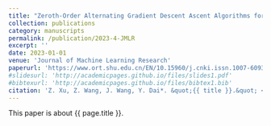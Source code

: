 ```yaml
---
title: "Zeroth-Order Alternating Gradient Descent Ascent Algorithms for a Class of Nonconvex-Nonconcave Minimax Problems"
collection: publications
category: manuscripts
permalink: /publication/2023-4-JMLR
excerpt: ''
date: 2023-01-01
venue: 'Journal of Machine Learning Research'
paperurl: 'https://www.ort.shu.edu.cn/EN/10.15960/j.cnki.issn.1007-6093.2024.01.002'
#slidesurl: 'http://academicpages.github.io/files/slides1.pdf'
#bibtexurl: 'http://academicpages.github.io/files/bibtex1.bib'
citation: 'Z. Xu, Z. Wang, J. Wang, Y. Dai*. &quot;{{ title }}.&quot; <i>Journal of Machine Learning Research</i>. 24(313): 1-25, 2023.'
---
```


This paper is about {{ page.title }}.
